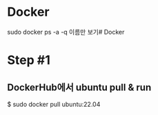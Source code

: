 # Docker

sudo docker ps -a -q
이름만 보기# Docker

# Step #1
## DockerHub에서 ubuntu pull & run
$ sudo docker pull ubuntu:22.04
